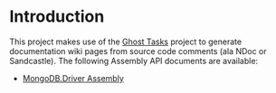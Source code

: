 # Introduction #

This project makes use of the [Ghost Tasks](http://ghost-tasks.googlecode.com/) project to generate documentation wiki pages from source code comments (ala NDoc or Sandcastle). The following Assembly API documents are available:

  * [MongoDB.Driver Assembly](MongoDB_Driver.md)